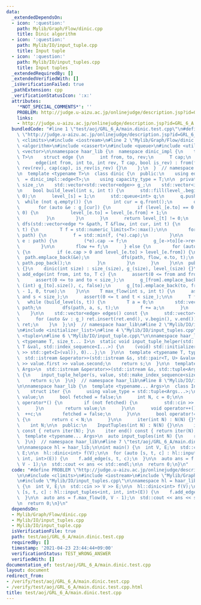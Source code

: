 ```yaml
---
data:
  _extendedDependsOn:
  - icon: ':question:'
    path: Mylib/Graph/Flow/dinic.cpp
    title: Dinic algorithm
  - icon: ':question:'
    path: Mylib/IO/input_tuple.cpp
    title: Input tuple
  - icon: ':question:'
    path: Mylib/IO/input_tuples.cpp
    title: Input tuples
  _extendedRequiredBy: []
  _extendedVerifiedWith: []
  _isVerificationFailed: true
  _pathExtension: cpp
  _verificationStatusIcon: ':x:'
  attributes:
    '*NOT_SPECIAL_COMMENTS*': ''
    PROBLEM: http://judge.u-aizu.ac.jp/onlinejudge/description.jsp?id=GRL_6_A
    links:
    - http://judge.u-aizu.ac.jp/onlinejudge/description.jsp?id=GRL_6_A
  bundledCode: "#line 1 \"test/aoj/GRL_6_A/main.dinic.test.cpp\"\n#define PROBLEM\
    \ \"http://judge.u-aizu.ac.jp/onlinejudge/description.jsp?id=GRL_6_A\"\n\n#include\
    \ <climits>\n#include <iostream>\n#line 2 \"Mylib/Graph/Flow/dinic.cpp\"\n#include\
    \ <algorithm>\n#include <cassert>\n#include <queue>\n#include <utility>\n#include\
    \ <vector>\n\nnamespace haar_lib {\n  namespace dinic_impl {\n    template <typename\
    \ T>\n    struct edge {\n      int from, to, rev;\n      T cap;\n      bool is_rev;\n\
    \      edge(int from, int to, int rev, T cap, bool is_rev) : from(from), to(to),\
    \ rev(rev), cap(cap), is_rev(is_rev) {}\n    };\n  }  // namespace dinic_impl\n\
    \n  template <typename T>\n  class dinic {\n  public:\n    using edge        \
    \  = dinic_impl::edge<T>;\n    using capacity_type = T;\n\n  private:\n    int\
    \ size_;\n    std::vector<std::vector<edge>> g_;\n    std::vector<int> level_;\n\
    \n    bool build_level(int s, int t) {\n      std::fill(level_.begin(), level_.end(),\
    \ 0);\n      level_[s] = 1;\n      std::queue<int> q;\n      q.push(s);\n    \
    \  while (not q.empty()) {\n        int cur = q.front();\n        q.pop();\n \
    \       for (auto &e : g_[cur]) {\n          if (level_[e.to] == 0 and e.cap >\
    \ 0) {\n            level_[e.to] = level_[e.from] + 1;\n            q.push(e.to);\n\
    \          }\n        }\n      }\n      return level_[t] != 0;\n    }\n\n    void\
    \ dfs(std::vector<edge *> &path, T &flow, int cur, int t) {\n      if (cur ==\
    \ t) {\n        T f = std::numeric_limits<T>::max();\n\n        for (auto e :\
    \ path) {\n          f = std::min(f, (*e).cap);\n        }\n\n        for (auto\
    \ e : path) {\n          (*e).cap -= f;\n          g_[e->to][e->rev].cap += f;\n\
    \        }\n\n        flow += f;\n      } else {\n        for (auto &e : g_[cur])\
    \ {\n          if (e.cap > 0 and level_[e.to] > level_[e.from]) {\n          \
    \  path.emplace_back(&e);\n            dfs(path, flow, e.to, t);\n           \
    \ path.pop_back();\n          }\n        }\n      }\n    }\n\n  public:\n    dinic()\
    \ {}\n    dinic(int size) : size_(size), g_(size), level_(size) {}\n\n    void\
    \ add_edge(int from, int to, T c) {\n      assert(0 <= from and from < size_);\n\
    \      assert(0 <= to and to < size_);\n      g_[from].emplace_back(from, to,\
    \ (int) g_[to].size(), c, false);\n      g_[to].emplace_back(to, from, (int) g_[from].size()\
    \ - 1, 0, true);\n    }\n\n    T max_flow(int s, int t) {\n      assert(0 <= s\
    \ and s < size_);\n      assert(0 <= t and t < size_);\n\n      T f = 0;\n   \
    \   while (build_level(s, t)) {\n        T a = 0;\n        std::vector<edge *>\
    \ path;\n        dfs(path, a, s, t);\n        f += a;\n      }\n      return f;\n\
    \    }\n\n    std::vector<edge> edges() const {\n      std::vector<edge> ret;\n\
    \      for (auto &v : g_) ret.insert(ret.end(), v.begin(), v.end());\n      return\
    \ ret;\n    }\n  };\n}  // namespace haar_lib\n#line 2 \"Mylib/IO/input_tuples.cpp\"\
    \n#include <initializer_list>\n#line 4 \"Mylib/IO/input_tuples.cpp\"\n#include\
    \ <tuple>\n#line 6 \"Mylib/IO/input_tuple.cpp\"\n\nnamespace haar_lib {\n  template\
    \ <typename T, size_t... I>\n  static void input_tuple_helper(std::istream &s,\
    \ T &val, std::index_sequence<I...>) {\n    (void) std::initializer_list<int>{(void(s\
    \ >> std::get<I>(val)), 0)...};\n  }\n\n  template <typename T, typename U>\n\
    \  std::istream &operator>>(std::istream &s, std::pair<T, U> &value) {\n    s\
    \ >> value.first >> value.second;\n    return s;\n  }\n\n  template <typename...\
    \ Args>\n  std::istream &operator>>(std::istream &s, std::tuple<Args...> &value)\
    \ {\n    input_tuple_helper(s, value, std::make_index_sequence<sizeof...(Args)>());\n\
    \    return s;\n  }\n}  // namespace haar_lib\n#line 8 \"Mylib/IO/input_tuples.cpp\"\
    \n\nnamespace haar_lib {\n  template <typename... Args>\n  class InputTuples {\n\
    \    struct iter {\n      using value_type = std::tuple<Args...>;\n      value_type\
    \ value;\n      bool fetched = false;\n      int N, c = 0;\n\n      value_type\
    \ operator*() {\n        if (not fetched) {\n          std::cin >> value;\n  \
    \      }\n        return value;\n      }\n\n      void operator++() {\n      \
    \  ++c;\n        fetched = false;\n      }\n\n      bool operator!=(iter &) const\
    \ {\n        return c < N;\n      }\n\n      iter(int N) : N(N) {}\n    };\n\n\
    \    int N;\n\n  public:\n    InputTuples(int N) : N(N) {}\n\n    iter begin()\
    \ const { return iter(N); }\n    iter end() const { return iter(N); }\n  };\n\n\
    \  template <typename... Args>\n  auto input_tuples(int N) {\n    return InputTuples<Args...>(N);\n\
    \  }\n}  // namespace haar_lib\n#line 7 \"test/aoj/GRL_6_A/main.dinic.test.cpp\"\
    \n\nnamespace hl = haar_lib;\n\nint main() {\n  int V, E;\n  std::cin >> V >>\
    \ E;\n\n  hl::dinic<int> f(V);\n\n  for (auto [s, t, c] : hl::input_tuples<int,\
    \ int, int>(E)) {\n    f.add_edge(s, t, c);\n  }\n\n  auto ans = f.max_flow(0,\
    \ V - 1);\n  std::cout << ans << std::endl;\n\n  return 0;\n}\n"
  code: "#define PROBLEM \"http://judge.u-aizu.ac.jp/onlinejudge/description.jsp?id=GRL_6_A\"\
    \n\n#include <climits>\n#include <iostream>\n#include \"Mylib/Graph/Flow/dinic.cpp\"\
    \n#include \"Mylib/IO/input_tuples.cpp\"\n\nnamespace hl = haar_lib;\n\nint main()\
    \ {\n  int V, E;\n  std::cin >> V >> E;\n\n  hl::dinic<int> f(V);\n\n  for (auto\
    \ [s, t, c] : hl::input_tuples<int, int, int>(E)) {\n    f.add_edge(s, t, c);\n\
    \  }\n\n  auto ans = f.max_flow(0, V - 1);\n  std::cout << ans << std::endl;\n\
    \n  return 0;\n}\n"
  dependsOn:
  - Mylib/Graph/Flow/dinic.cpp
  - Mylib/IO/input_tuples.cpp
  - Mylib/IO/input_tuple.cpp
  isVerificationFile: true
  path: test/aoj/GRL_6_A/main.dinic.test.cpp
  requiredBy: []
  timestamp: '2021-04-23 23:44:44+09:00'
  verificationStatus: TEST_WRONG_ANSWER
  verifiedWith: []
documentation_of: test/aoj/GRL_6_A/main.dinic.test.cpp
layout: document
redirect_from:
- /verify/test/aoj/GRL_6_A/main.dinic.test.cpp
- /verify/test/aoj/GRL_6_A/main.dinic.test.cpp.html
title: test/aoj/GRL_6_A/main.dinic.test.cpp
---
```

